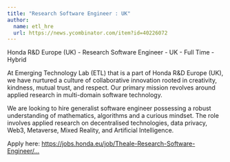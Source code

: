 ```yaml
---
title: "Research Software Engineer : UK"
author:
  name: etl_hre
  url: https://news.ycombinator.com/item?id=40226072
---
```

Honda R&amp;D Europe (UK) - Research Software Engineer - UK - Full Time - Hybrid

At Emerging Technology Lab (ETL) that is a part of Honda R&amp;D Europe (UK), we have nurtured a culture of collaborative innovation rooted in creativity, kindness, mutual trust, and respect. Our primary mission revolves around applied research in multi-domain software technology.

We are looking to hire generalist software engineer possessing a robust understanding of mathematics, algorithms and a curious mindset. The role involves applied research on decentralised technologies, data privacy, Web3, Metaverse, Mixed Reality, and Artificial Intelligence.

Apply here: <a href="https:&#x2F;&#x2F;jobs.honda.eu&#x2F;job&#x2F;Theale-Research-Software-Engineer&#x2F;1051983501&#x2F;" rel="nofollow">https:&#x2F;&#x2F;jobs.honda.eu&#x2F;job&#x2F;Theale-Research-Software-Engineer&#x2F;...</a>
